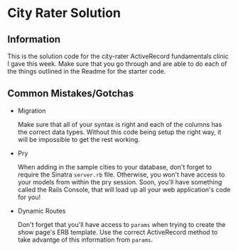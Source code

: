 # City Rater Solution

## Information

This is the solution code for the city-rater ActiveRecord fundamentals clinic I gave this week.
Make sure that you go through and are able to do each of the things outlined in the Readme for
the starter code.

## Common Mistakes/Gotchas

* Migration
	
	Make sure that all of your syntax is right and each of the columns has the correct data types.
	Without this code being setup the right way, it will be impossible to get the rest working.

* Pry

	When adding in the sample cities to your database, don't forget to require the Sinatra
	`server.rb` file. Otherwise, you won't have access to your models from within the pry session.
	Soon, you'll have something called the Rails Console, that will load up all your web
	application's code for you!

* Dynamic Routes
	
	Don't forget that you'll have access to `params` when trying to create the show page's ERB 
	template. Use the correct ActiveRecord method to take advantge of this information from 
	`params`.
